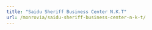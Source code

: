 ```yaml
---
title: "Saidu Sheriff Business Center N.K.T"
url: /monrovia/saidu-sheriff-business-center-n-k-t/
---
```

